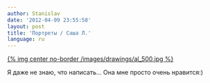 ```yaml
---
author: Stanislav
date: '2012-04-09 23:55:58'
layout: post
title: 'Портреты / Саша Л.'
language: ru
---
```


[{% img center no-border /images/drawings/al_500.jpg %}](/images/drawings/al.jpg)

Я даже не знаю, что написать... Она мне просто очень нравится:)